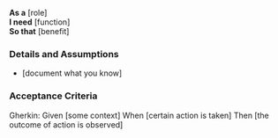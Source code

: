 **As a** [role]  
**I need** [function]  
**So that** [benefit]  

### Details and Assumptions
* [document what you know]      

### Acceptance Criteria     
Gherkin:
Given [some context]
When [certain action is taken]
Then [the outcome of action is observed]